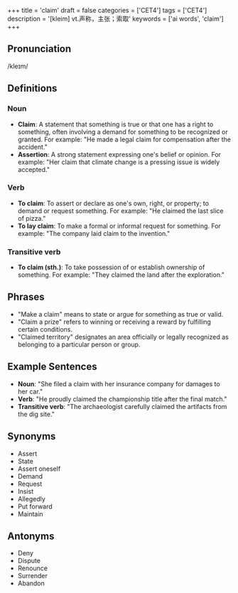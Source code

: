 +++
title = 'claim'
draft = false
categories = ['CET4']
tags = ['CET4']
description = '[kleim] vt.声称，主张；索取'
keywords = ['ai words', 'claim']
+++

## Pronunciation
/kleɪm/

## Definitions
### Noun
- **Claim**: A statement that something is true or that one has a right to something, often involving a demand for something to be recognized or granted. For example: "He made a legal claim for compensation after the accident."
- **Assertion**: A strong statement expressing one's belief or opinion. For example: "Her claim that climate change is a pressing issue is widely accepted."

### Verb
- **To claim**: To assert or declare as one's own, right, or property; to demand or request something. For example: "He claimed the last slice of pizza."
- **To lay claim**: To make a formal or informal request for something. For example: "The company laid claim to the invention."

### Transitive verb
- **To claim (sth.)**: To take possession of or establish ownership of something. For example: "They claimed the land after the exploration."

## Phrases
- "Make a claim" means to state or argue for something as true or valid.
- "Claim a prize" refers to winning or receiving a reward by fulfilling certain conditions.
- "Claimed territory" designates an area officially or legally recognized as belonging to a particular person or group.

## Example Sentences
- **Noun**: "She filed a claim with her insurance company for damages to her car."
- **Verb**: "He proudly claimed the championship title after the final match."
- **Transitive verb**: "The archaeologist carefully claimed the artifacts from the dig site."

## Synonyms
- Assert
- State
- Assert oneself
- Demand
- Request
- Insist
- Allegedly
- Put forward
- Maintain

## Antonyms
- Deny
- Dispute
- Renounce
- Surrender
- Abandon
